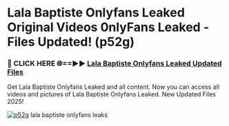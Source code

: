 # Lala Baptiste Onlyfans Leaked Original Videos 0nlyFans Leaked - Files Updated! (p52g)

<h3>🔴 CLICK HERE 🌐==►► <a href="https://tinyurl.com/3hn5wdd3" rel="nofollow">Lala Baptiste Onlyfans Leaked Updated Files</a></h3>

Get Lala Baptiste Onlyfans Leaked and all content. Now you can access all videos and pictures of Lala Baptiste Onlyfans Leaked. New Updated Files 2025!

[![p52g](https://i.imgur.com/4HnBqBT.gif)](https://tinyurl.com/3hn5wdd3)
lala baptiste onlyfans leaks